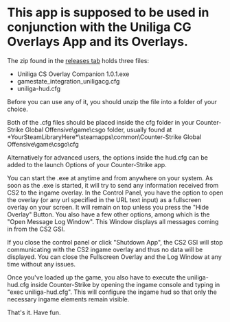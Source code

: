 # This app is supposed to be used in conjunction with the Uniliga CG Overlays App and its Overlays.

The zip found in the [releases tab](https://github.com/uniliga/CS-Overlay-Companion/releases/) holds three files:

- Uniliga CS Overlay Companion 1.0.1.exe
- gamestate_integration_uniligacg.cfg
- uniliga-hud.cfg

Before you can use any of it, you should unzip the file into a folder of your choice.

Both of the .cfg files should be placed inside the cfg folder in your Counter-Strike Global Offensive\game\csgo folder, usually found at \*YourSteamLibraryHere\*\steamapps\common\Counter-Strike Global Offensive\game\csgo\cfg

Alternatively for advanced users, the options inside the hud.cfg can be added to the launch Options of your Counter-Strike app.

You can start the .exe at anytime and from anywhere on your system. As soon as the .exe is started, it will try to send any information received from CS2 to the ingame overlay.
In the Control Panel, you have the option to open the overlay (or any url specified in the URL text input) as a fullscreen overlay on your screen. It will remain on top unless you press the "Hide Overlay" Button.
You also have a few other options, among which is the "Open Message Log Window". This Window displays all messages coming in from the CS2 GSI.

If you close the control panel or click "Shutdown App", the CS2 GSI will stop communicating with the CS2 ingame overlay and thus no data will be displayed. You can close the Fullscreen Overlay and the Log Window at any time without any issues.

Once you've loaded up the game, you also have to execute the uniliga-hud.cfg inside Counter-Strike by opening the ingame console and typing in "exec uniliga-hud.cfg". This will configure the ingame hud so that only the necessary ingame elements remain visible.

That's it. Have fun.
